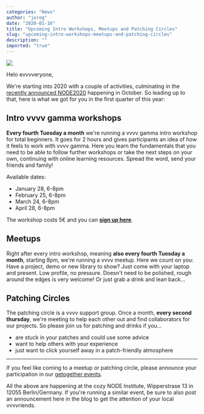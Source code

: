 ```yaml
---
categories: "News"
author: "joreg"
date: "2020-01-16"
title: "Upcoming Intro Workshops, Meetups and Patching Circles"
slug: "upcoming-intro-workshops-meetups-and-patching-circles"
description: ""
imported: "true"
---
```



![](workshp.png)

Helo evvvveryone,

We're starting into 2020 with a couple of activities, culminating in the [recently announced NODE2020](/blog/2019/node-2020) happening in October. So leading up to that, here is what we got for you in the first quarter of this year:

## Intro vvvv gamma workshops
**Every fourth Tuesday a month** we're running a vvvv gamma intro workshop for total beginners. It goes for 2 hours and gives participants an idea of how it feels to work with vvvv gamma. Here you learn the fundamentals that you need to be able to follow further workshops or take the next steps on your own, continuing with online learning resources. Spread the word, send your friends and family!

Available dates:
* January 28, 6-8pm
* February 25, 6-8pm
* March 24, 6-8pm
* April 28, 6-8pm

The workshop costs 5€ and you can **[sign up here](https://nodeforum.org/announcements/2020-series-of-2h-introduction-workshops-to-vvvv-gamma/)**.

## Meetups
Right after every intro workshop, meaning **also every fourth Tuesday a month**, starting 8pm, we're running a vvvv meetup. Here we count on you: Have a project, demo or new library to show? Just come with your laptop and present. Low profile, no pressure. Doesn't need to be polished, rough around the edges is very welcome! Or just grab a drink and lean back...

## Patching Circles
The patching circle is a vvvv support group. Once a month, **every second thursday**, we're meeting to help each other out and find collaborators for our projects. So please join us for patching and drinks if you...
* are stuck in your patches and could use some advice
* want to help others with your experience
* just want to click yourself away in a patch-friendly atmosphere

---

If you feel like coming to a meetup or patching circle, please announce your participation in our [getogether events](https://gettogether.community/vvvv/).

All the above are happening at the cozy NODE Institute, Wipperstrase 13 in 12055 Berlin/Germany. If you're running a similar event, be sure to also post an announcement here in the blog to get the attention of your local vvvvriends.